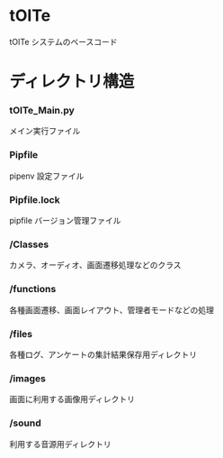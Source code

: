 # tOITe

tOITe システムのベースコード

# ディレクトリ構造

### tOITe_Main.py

メイン実行ファイル

### Pipfile

pipenv 設定ファイル

### Pipfile.lock

pipfile バージョン管理ファイル

### /Classes

カメラ、オーディオ、画面遷移処理などのクラス

### /functions

各種画面遷移、画面レイアウト、管理者モードなどの処理

### /files

各種ログ、アンケートの集計結果保存用ディレクトリ

### /images

画面に利用する画像用ディレクトリ

### /sound

利用する音源用ディレクトリ
